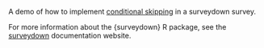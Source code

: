 A demo of how to implement [conditional skipping](https://surveydown.org/config-options#conditional-skipping) in a surveydown survey.

For more information about the {surveydown} R package, see the [surveydown](https://surveydown.org) documentation website.